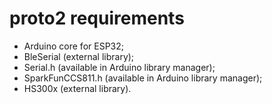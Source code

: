 # proto2 requirements
* Arduino core for ESP32;
* BleSerial (external library);
* Serial.h (available in Arduino library manager);
* SparkFunCCS811.h (available in Arduino library manager);
* HS300x (external library).